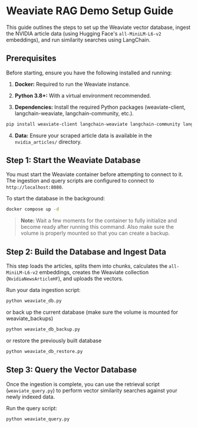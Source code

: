 # Weaviate RAG Demo Setup Guide

This guide outlines the steps to set up the Weaviate vector database, ingest the NVIDIA article data (using Hugging Face's `all-MiniLM-L6-v2` embeddings), and run similarity searches using LangChain.

## Prerequisites

Before starting, ensure you have the following installed and running:

1. **Docker:** Required to run the Weaviate instance.

2. **Python 3.8+:** With a virtual environment recommended.

3. **Dependencies:** Install the required Python packages (weaviate-client, langchain-weaviate, langchain-community, etc.).

```bash 
pip install weaviate-client langchain-weaviate langchain-community langchain-core langchain-text-splitters
```

4. **Data:** Ensure your scraped article data is available in the `nvidia_articles/` directory.

## Step 1: Start the Weaviate Database

You must start the Weaviate container before attempting to connect to it. The ingestion and query scripts are configured to connect to `http://localhost:8080`.

To start the database in the background:

```bash 
docker compose up -d
```

> **Note:** Wait a few moments for the container to fully initialize and become ready after running this command. Also make sure the volume is properly mounted so that you can create a backup.

## Step 2: Build the Database and Ingest Data

This step loads the articles, splits them into chunks, calculates the `all-MiniLM-L6-v2` embeddings, creates the Weaviate collection (`NvidiaNewsArticleHF`), and uploads the vectors.

Run your data ingestion script:

```bash 
python weaviate_db.py
```
or back up the current database (make sure the volume is mounted for weaviate_backups)

```bash
python weaviate_db_backup.py
```

or restore the previously built database

```bash
python weaviate_db_restore.py
```


## Step 3: Query the Vector Database

Once the ingestion is complete, you can use the retrieval script (`weaviate_query.py`) to perform vector similarity searches against your newly indexed data.

Run the query script:

```bash 
python weaviate_query.py
```

